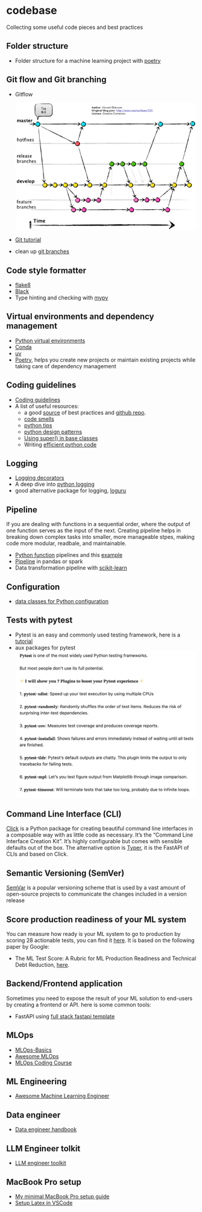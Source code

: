 # codebase
Collecting some useful code pieces and best practices

## Folder structure
- Folder structure for a machine learning project with [poetry](./poetry_ml/README.md)

## Git flow and Git branching
- Gitflow

    ![](./images/gitflow.jpeg)
- [Git tutorial](https://github.com/miguelgfierro/codebase/wiki/Git-tutorial?utm_source=substack&utm_medium=email)
- clean up [git branches](https://nickymeuleman.netlify.app/blog/delete-git-branches)

## Code style formatter
- [flake8](https://github.com/PyCQA/flake8)
- [Black](https://github.com/psf/black)
- Type hinting and checking with [mypy](https://github.com/python/mypy)

## Virtual environments and dependency management
- [Python virtual environments](https://www.dataquest.io/blog/a-complete-guide-to-python-virtual-environments/)
- [Conda](https://www.freecodecamp.org/news/why-you-need-python-environments-and-how-to-manage-them-with-conda-85f155f4353c)
- [uv](https://docs.astral.sh/uv/)
- [Poetry](https://realpython.com/dependency-management-python-poetry/), helps you create new projects or maintain existing projects while taking care of dependency management

## Coding guidelines

- [Coding guidelines](https://github.com/recommenders-team/recommenders/wiki/Coding-Guidelines?utm_source=substack&utm_medium=email)
- A list of useful resources:
    - a good [source](https://theaisummer.com/best-practices-deep-learning-code/) of best practices and [github repo](https://github.com/The-AI-Summer/Deep-Learning-In-Production/tree/master/2.%20Writing%20Deep%20Learning%20code:%20Best%20Practises).
    -  [code smells](https://refactoring.guru/refactoring/smells)
    - [python tips](https://book.pythontips.com/en/latest/index.html)
    - [python design patterns](https://github.com/faif/python-patterns)
    - [Using super() in base classes](https://eugeneyan.com/writing/uncommon-python/)
    - Writing [efficient python code](https://www.linkedin.com/posts/youssef-hosni-b2960b135_my-9-kaggle-notebooks-that-will-help-you-activity-7172139063557111808-9KFu/?utm_source=share&utm_medium=member_ios)

## Logging
- [Logging decorators](https://ankitbko.github.io/blog/2021/04/logging-in-python/)
- A deep dive into [python logging](https://medium.com/azure-tutorials/a-deep-dive-into-python-logging-practical-examples-for-developers-ca45a072e709)
- good alternative package for logging, [loguru](https://github.com/Delgan/loguru)

## Pipeline
If you are dealing with functions in a sequential order, where the output of one function serves as the input of the next. Creating pipeline helps in breaking down complex tasks into smaller, more manageable stpes, making code more modular, readbale, and maintainable.

- [Python function](https://samroeca.com/python-function-pipelines.html) pipelines and this [example](https://dzone.com/articles/python-function-pipelines-streamlining-data-proces)
- [Pipeline](https://pandas.pydata.org/pandas-docs/stable/reference/api/pandas.DataFrame.pipe.html) in pandas or spark
- Data transformation pipeline with [scikit-learn](https://scikit-learn.org/stable/modules/generated/sklearn.pipeline.Pipeline.html)


## Configuration
- [data classes for Python configuration](https://alexandra-zaharia.github.io/posts/python-configuration-and-dataclasses/)

## Tests with pytest
 - Pytest is an easy and commonly used testing framework, here is a [tutorial](https://github.com/pluralsight/intro-to-pytest/tree/master)
 - aux packages for pytest ![](./images/pytest.png)

## Command Line Interface (CLI)
[Click](https://click.palletsprojects.com/en/7.x/) is a Python package for creating beautiful command line interfaces in a composable way with as little code as necessary. It’s the “Command Line Interface Creation Kit”. It’s highly configurable but comes with sensible defaults out of the box. The alternative option is [Typer](https://typer.tiangolo.com/), it is the FastAPI of CLIs and based on Click.

## Semantic Versioning (SemVer)
[SemVar](https://semver.org/) is a popular versioning scheme that is used by a vast amount of open-source projects to communicate the changes included in a version release

## Score production readiness of your ML system
You can measure how ready is your ML system to go to production by scoring 28 actionable tests, you can find it [here](./images/ml-test-score-rubrics-and-scoring.pdf). It is based on the following paper by Google:
- The ML Test Score:
A Rubric for ML Production Readiness and Technical Debt Reduction, [here](https://storage.googleapis.com/pub-tools-public-publication-data/pdf/aad9f93b86b7addfea4c419b9100c6cdd26cacea.pdf).

## Backend/Frontend application
Sometimes you need to expose the result of your ML solution to end-users by creating a frontend or API. here is some common tools:
- FastAPI using [full stack fastapi template](https://github.com/fastapi/full-stack-fastapi-template)


## MLOps
- [MLOps-Basics](https://github.com/graviraja/MLOps-Basics)
- [Awesome MLOps](https://github.com/visenger/awesome-mlops?utm_source=chatgpt.com)
- [MLOps Coding Course](https://github.com/MLOps-Courses/mlops-coding-course?utm_source=chatgpt.com)

## ML Engineering

- [Awesome Machine Learning Engineer](https://github.com/superlinear-ai/awesome-machine-learning-engineer)

## Data engineer

- [Data engineer handbook](https://github.com/DataExpert-io/data-engineer-handbook?utm_source=substack&utm_medium=email)

## LLM Engineer tolkit
- [LLM engineer toolkit](https://github.com/KalyanKS-NLP/llm-engineer-toolkit)

## MacBook Pro setup
- [My minimal MacBook Pro setup guide](https://eugeneyan.com/writing/mac-setup/?utm_source=convertkit&utm_medium=email&utm_campaign=My%20Minimal%20MacBook%20Pro%20Setup%20Guide%20-%2015710855#macos-settings)
- [Setup Latex in VSCode](https://mathjiajia.github.io/vscode-and-latex/)

